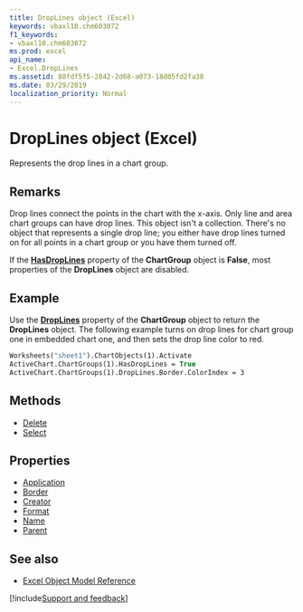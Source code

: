 ```yaml
---
title: DropLines object (Excel)
keywords: vbaxl10.chm603072
f1_keywords:
- vbaxl10.chm603072
ms.prod: excel
api_name:
- Excel.DropLines
ms.assetid: 88fdf5f5-2842-2d68-a073-18d05fd2fa38
ms.date: 03/29/2019
localization_priority: Normal
---
```



# DropLines object (Excel)

Represents the drop lines in a chart group.


## Remarks

Drop lines connect the points in the chart with the x-axis. Only line and area chart groups can have drop lines. This object isn't a collection. There's no object that represents a single drop line; you either have drop lines turned on for all points in a chart group or you have them turned off.

If the **[HasDropLines](Excel.ChartGroup.HasDropLines.md)** property of the **ChartGroup** object is **False**, most properties of the **DropLines** object are disabled.


## Example

Use the **[DropLines](excel.chartgroup.droplines.md)** property of the **ChartGroup** object to return the **DropLines** object. The following example turns on drop lines for chart group one in embedded chart one, and then sets the drop line color to red.

```vb
Worksheets("sheet1").ChartObjects(1).Activate 
ActiveChart.ChartGroups(1).HasDropLines = True 
ActiveChart.ChartGroups(1).DropLines.Border.ColorIndex = 3
```



## Methods

- [Delete](Excel.DropLines.Delete.md)
- [Select](Excel.DropLines.Select.md)

## Properties

- [Application](Excel.DropLines.Application.md)
- [Border](Excel.DropLines.Border.md)
- [Creator](Excel.DropLines.Creator.md)
- [Format](Excel.DropLines.Format.md)
- [Name](Excel.DropLines.Name.md)
- [Parent](Excel.DropLines.Parent.md)

## See also

- [Excel Object Model Reference](overview/Excel/object-model.md)

[!include[Support and feedback](~/includes/feedback-boilerplate.md)]
